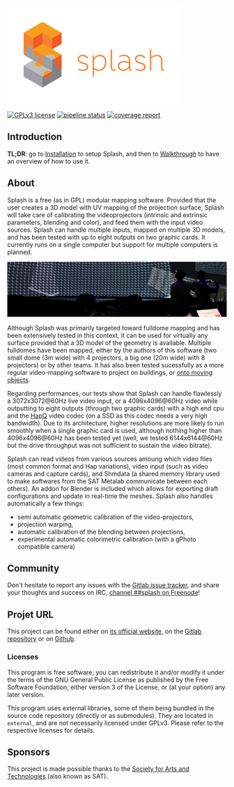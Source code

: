 ![Icon](./images/icon.png)

[![GPLv3 license](https://img.shields.io/badge/License-GPLv3-blue.svg)](http://perso.crans.org/besson/LICENSE.html)
[![pipeline status](https://gitlab.com/splashmapper/splash/badges/master/pipeline.svg)](https://gitlab.com/splashmapper/splash/commits/develop)
[![coverage report](https://gitlab.com/splashmapper/splash/badges/develop/coverage.svg)](https://gitlab.com/splashmapper/splash/commits/develop)


## Introduction

**TL;DR**: go to [Installation](./Installation) to setup Splash, and then to [Walkthrough](./Walkthrough) to have an overview of how to use it.

## About
Splash is a free (as in GPL) modular mapping software. Provided that the user creates a 3D model with UV mapping of the projection surface, Splash will take care of calibrating the videoprojectors (intrinsic and extrinsic parameters, blending and color), and feed them with the input video sources. Splash can handle multiple inputs, mapped on multiple 3D models, and has been tested with up to eight outputs on two graphic cards. It currently runs on a single computer but support for multiple computers is planned.

![Splash in a 20 meters fulldome](./images/splash_sato.jpg)

Although Splash was primarily targeted toward fulldome mapping and has been extensively tested in this context, it can be used for virtually any surface provided that a 3D model of the geometry is available. Multiple fulldomes have been mapped, either by the authors of this software (two small dome (3m wide) with 4 projectors, a big one (20m wide) with 8 projectors) or by other teams. It has also been tested sucessfully as a more regular video-mapping software to project on buildings, or [onto moving objects](https://vimeo.com/268028595).

Regarding performances, our tests show that Splash can handle flawlessly a 3072x3072@60Hz live video input, or a 4096x4096@60Hz video while outputting to eight outputs (through two graphic cards) with a high end cpu and the [HapQ](http://vdmx.vidvox.net/blog/hap) video codec (on a SSD as this codec needs a very high bandwidth). Due to its architecture, higher resolutions are more likely to run smoothly when a single graphic card is used, although nothing higher than 4096x4096@60Hz has been tested yet (well, we tested 6144x6144@60Hz but the drive throughput was not sufficient to sustain the video bitrate).

Splash can read videos from various sources amoung which video files (most common format and Hap variations), video input (such as video cameras and capture cards), and Shmdata (a shared memory library used to make softwares from the SAT Metalab communicate between each others). An addon for Blender is included which allows for exporting draft configurations and update in real-time the meshes. Splash also handles automatically a few things:
- semi automatic geometric calibration of the video-projectors,
- projection warping,
- automatic calibration of the blending between projections,
- experimental automatic colorimetric calibration (with a gPhoto compatible camera)

## Community
Don't hesitate to report any issues with the [Gitlab issue tracker](https://gitlab.com/splashmapper/splash/issues), and share your thoughts and success on IRC, [channel ##splash on Freenode](http://webchat.freenode.net/?randomnick=1&channels=%23%23splash&uio=d4)!

## Projet URL
This project can be found either on [its official website](https://splashmappercumentation/splash), on the [Gitlab repository](https://gitlab.com/splashmapper/splash) or on [Github](https://github.com/paperManu/splash).

### Licenses
This program is free software; you can redistribute it and/or modify it under the terms of the GNU General Public License as published by the Free Software Foundation; either version 3 of the License, or (at your option) any later version.

This program uses external libraries, some of them being bundled in the source code repository (directly or as submodules). They are located in `external`, and are not necessarily licensed under GPLv3. Please refer to the respective licenses for details.

## Sponsors
This project is made possible thanks to the [Society for Arts and Technologies](http://www.sat.qc.ca) (also known as SAT).

